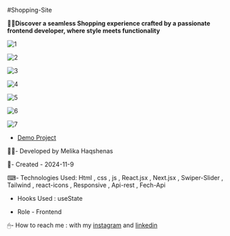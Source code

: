 #Shopping-Site

**🏬🧾Discover a seamless Shopping experience crafted by a passionate frontend developer, where style meets functionality**

![1](https://github.com/user-attachments/assets/a449795d-9047-46e3-a678-0f1351e8e3dc)

![2](https://github.com/user-attachments/assets/97cfc20e-4167-45f5-961c-ced7f12f306c)

![3](https://github.com/user-attachments/assets/eb0387b7-4f4b-458f-adf3-481a869457c4)

![4](https://github.com/user-attachments/assets/3484a97c-2597-4f5a-9270-044d80126518)

![5](https://github.com/user-attachments/assets/d5a0d1eb-8990-4951-908c-760c400b276e)

![6](https://github.com/user-attachments/assets/42cf6c70-d6d9-4cbb-80f5-cfed37bf2c90)

![7](https://github.com/user-attachments/assets/3de32bce-cccd-49f5-9b65-1fa089c49a87)

- [Demo Project](https://shopping-site-vtci.vercel.app/)

👩‍💻- Developed by Melika Haqshenas

📅- Created - 2024-11-9

⌨- Technologies Used: Html , css , js , React.jsx , Next.jsx , Swiper-Slider , Tailwind , react-icons , Responsive , Api-rest , Fech-Api

- Hooks Used : useState 

- Role - Frontend

🖱- How to reach me : with my [instagram](https://www.instagram.com/melika.haqshenas_web/) and [linkedin](https://www.linkedin.com/in/melika-haqshenas-web/)
